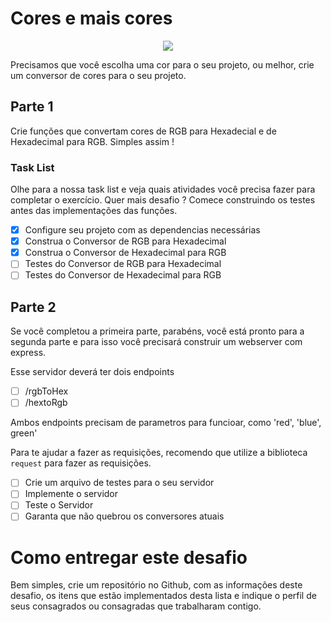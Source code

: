# Cores e mais cores

<center>
  <img src="https://pa1.narvii.com/6437/e490081cae3ef1c0e1c77936346013e7d93e568e_hq.gif"></img>
</center>

Precisamos que você escolha uma cor para o seu projeto, ou melhor, crie um conversor de cores para o seu projeto.

## Parte 1

Crie funções que convertam cores de RGB para Hexadecial e de Hexadecimal para RGB. Simples assim !

### Task List

Olhe para a nossa task list e veja quais atividades você precisa fazer para completar o exercício. Quer mais desafio ? Comece construindo os testes antes das implementações das funções.

- [X] Configure seu projeto com as dependencias necessárias
- [X] Construa o Conversor de RGB para Hexadecimal
- [X] Construa o Conversor de Hexadecimal para RGB
- [ ] Testes do Conversor de RGB para Hexadecimal
- [ ] Testes do Conversor de Hexadecimal para RGB

## Parte 2

Se você completou a primeira parte, parabéns, você está pronto para a segunda parte e para isso você precisará construir um webserver com express.

Esse servidor deverá ter dois endpoints

- [ ] /rgbToHex
- [ ] /hextoRgb

Ambos endpoints precisam de parametros para funcioar, como 'red', 'blue', green'

Para te ajudar a fazer as requisições, recomendo que utilize a biblioteca `request` para fazer as requisições.

- [ ] Crie um arquivo de testes para o seu servidor
- [ ] Implemente o servidor
- [ ] Teste o Servidor
- [ ] Garanta que não quebrou os conversores atuais

# Como entregar este desafio

Bem simples, crie um repositório no Github, com as informações deste desafio, os itens que estão implementados desta lista e indique o perfil de seus consagrados ou consagradas que trabalharam contigo.
